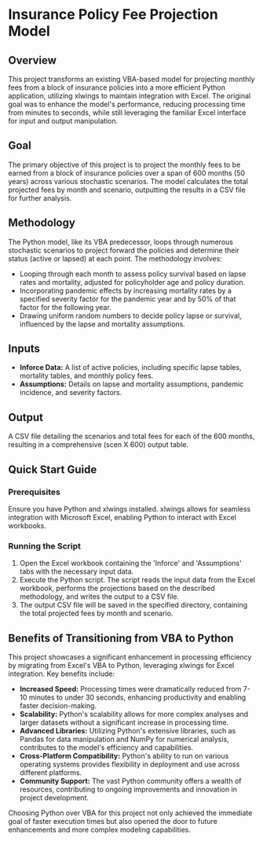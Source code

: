 # Insurance Policy Fee Projection Model

## Overview
This project transforms an existing VBA-based model for projecting monthly fees from a block of insurance policies into a more efficient Python application, utilizing xlwings to maintain integration with Excel. The original goal was to enhance the model's performance, reducing processing time from minutes to seconds, while still leveraging the familiar Excel interface for input and output manipulation.

## Goal
The primary objective of this project is to project the monthly fees to be earned from a block of insurance policies over a span of 600 months (50 years) across various stochastic scenarios. The model calculates the total projected fees by month and scenario, outputting the results in a CSV file for further analysis.

## Methodology
The Python model, like its VBA predecessor, loops through numerous stochastic scenarios to project forward the policies and determine their status (active or lapsed) at each point. The methodology involves:
- Looping through each month to assess policy survival based on lapse rates and mortality, adjusted for policyholder age and policy duration.
- Incorporating pandemic effects by increasing mortality rates by a specified severity factor for the pandemic year and by 50% of that factor for the following year.
- Drawing uniform random numbers to decide policy lapse or survival, influenced by the lapse and mortality assumptions.

## Inputs
- **Inforce Data:** A list of active policies, including specific lapse tables, mortality tables, and monthly policy fees.
- **Assumptions:** Details on lapse and mortality assumptions, pandemic incidence, and severity factors.

## Output
A CSV file detailing the scenarios and total fees for each of the 600 months, resulting in a comprehensive (scen X 600) output table.

## Quick Start Guide

### Prerequisites
Ensure you have Python and xlwings installed. xlwings allows for seamless integration with Microsoft Excel, enabling Python to interact with Excel workbooks.

### Running the Script
1. Open the Excel workbook containing the 'Inforce' and 'Assumptions' tabs with the necessary input data.
2. Execute the Python script. The script reads the input data from the Excel workbook, performs the projections based on the described methodology, and writes the output to a CSV file.
3. The output CSV file will be saved in the specified directory, containing the total projected fees by month and scenario.

## Benefits of Transitioning from VBA to Python

This project showcases a significant enhancement in processing efficiency by migrating from Excel's VBA to Python, leveraging xlwings for Excel integration. Key benefits include:

- **Increased Speed:** Processing times were dramatically reduced from 7-10 minutes to under 30 seconds, enhancing productivity and enabling faster decision-making.
- **Scalability:** Python's scalability allows for more complex analyses and larger datasets without a significant increase in processing time.
- **Advanced Libraries:** Utilizing Python's extensive libraries, such as Pandas for data manipulation and NumPy for numerical analysis, contributes to the model's efficiency and capabilities.
- **Cross-Platform Compatibility:** Python's ability to run on various operating systems provides flexibility in deployment and use across different platforms.
- **Community Support:** The vast Python community offers a wealth of resources, contributing to ongoing improvements and innovation in project development.

Choosing Python over VBA for this project not only achieved the immediate goal of faster execution times but also opened the door to future enhancements and more complex modeling capabilities.

